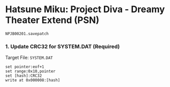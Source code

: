 # Hatsune Miku: Project Diva - Dreamy Theater Extend (PSN) 

`NPJB00201.savepatch`

### 1. Update CRC32 for SYSTEM.DAT (Required)

Target File: `SYSTEM.DAT`

```
set pointer:eof+1
set range:0x10,pointer
set [hash]:CRC32
write at 0x000008:[hash]
```

